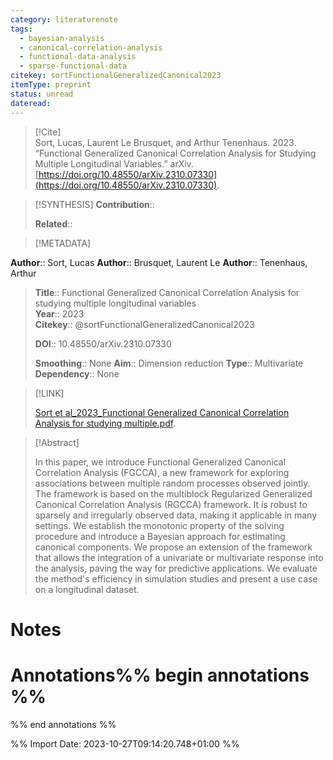 ```yaml
---
category: literaturenote
tags:
  - bayesian-analysis
  - canonical-correlation-analysis
  - functional-data-analysis
  - sparse-functional-data
citekey: sortFunctionalGeneralizedCanonical2023
itemType: preprint
status: unread
dateread:
---
```


> [!Cite]  
> Sort, Lucas, Laurent Le Brusquet, and Arthur Tenenhaus. 2023. “Functional Generalized Canonical Correlation Analysis for Studying Multiple Longitudinal Variables.” arXiv. [https://doi.org/10.48550/arXiv.2310.07330](https://doi.org/10.48550/arXiv.2310.07330).

> [!SYNTHESIS] 
>**Contribution**::
>
>**Related**:: 
>

> [!METADATA]  
>
**Author**:: Sort, Lucas
**Author**:: Brusquet, Laurent Le
**Author**:: Tenenhaus, Arthur<br>
> **Title**:: Functional Generalized Canonical Correlation Analysis for studying multiple longitudinal variables    
> **Year**:: 2023     
> **Citekey**:: @sortFunctionalGeneralizedCanonical2023    
>    
>    
>     
>    
>    
>     
>    
>**DOI**:: 10.48550/arXiv.2310.07330    
>
>**Smoothing**:: None
>**Aim**:: Dimension reduction
>**Type**:: Multivariate
>**Dependency**:: None

> [!LINK] 
>
> [Sort et al_2023_Functional Generalized Canonical Correlation Analysis for studying multiple.pdf](file:///Users/steven/Library/CloudStorage/GoogleDrive-steven.golovkine@ul.ie/My%20Drive/bibliography/arXiv/2023/Sort%20et%20al_2023_Functional%20Generalized%20Canonical%20Correlation%20Analysis%20for%20studying%20multiple.pdf).

>[!Abstract]
>
>In this paper, we introduce Functional Generalized Canonical Correlation Analysis (FGCCA), a new framework for exploring associations between multiple random processes observed jointly. The framework is based on the multiblock Regularized Generalized Canonical Correlation Analysis (RGCCA) framework. It is robust to sparsely and irregularly observed data, making it applicable in many settings. We establish the monotonic property of the solving procedure and introduce a Bayesian approach for estimating canonical components. We propose an extension of the framework that allows the integration of a univariate or multivariate response into the analysis, paving the way for predictive applications. We evaluate the method's efficiency in simulation studies and present a use case on a longitudinal dataset.
>>


# Notes<br>
# Annotations%% begin annotations %%  
 
  
%% end annotations %%

%% Import Date: 2023-10-27T09:14:20.748+01:00 %%
